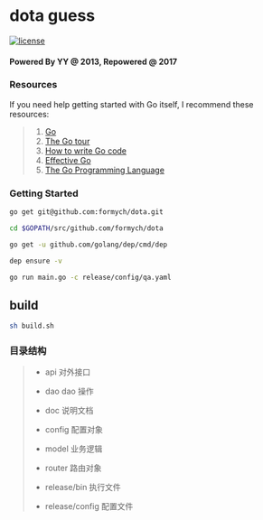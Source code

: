 # dota guess

[![license](http://img.shields.io/badge/license-MIT-red.svg?style=flat)](https://raw.githubusercontent.com/formych/dota/master/LICENSE)

#### Powered By YY @ 2013, Repowered @ 2017

### Resources

If you need help getting started with Go itself, I recommend these resources:

> 1. [Go](https://golang.org/)
> 2. [The Go tour](https://tour.golang.org/)
> 3. [How to write Go code](https://golang.org/doc/code.html)
> 4. [Effective Go](https://golang.org/doc/effective_go.html)
> 5. [The Go Programming Language](https://github.com/gopl-zh/gopl-zh.github.com)

### Getting Started

``` sh
go get git@github.com:formych/dota.git

cd $GOPATH/src/github.com/formych/dota

go get -u github.com/golang/dep/cmd/dep

dep ensure -v

go run main.go -c release/config/qa.yaml
```

## build

```bash
sh build.sh
```

### 目录结构

> + api                 对外接口
> - dao                 dao 操作
> * doc                 说明文档
> + config              配置对象
> - model               业务逻辑
> * router              路由对象
> + release/bin         执行文件
> * release/config      配置文件

